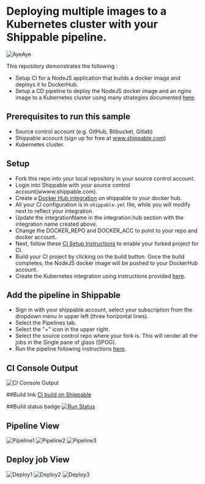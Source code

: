 # Deploying multiple images to a Kubernetes cluster with your Shippable pipeline.

![AyeAye](https://github.com/devops-recipes/deploy-kubernetes-basic/raw/master/public/resources/images/captain.png)

This repository demonstrates the following :
- Setup CI for a NodeJS application that builds a docker image and deploys it to DockerHub.
- Setup a CD pipeline to deploy the NodeJS docker image and an nginx image to a Kubernetes cluster using many strategies documented [here]().

## Prerequisites to run this sample

* Source control account (e.g. GitHub, Bitbucket, Gitlab)
* Shippable account (sign up for free at www.shippable.com)
* Kubernetes cluster.

## Setup
* Fork this repo into your local repository in your source control account.
* Login into Shippable with your source control account(wwww.shippable.com).
* Create a [Docker Hub integration](http://docs.shippable.com/platform/integration/dockerRegistryLogin/) on shippable to your docker hub.
* All your CI configuration is in `shippable.yml` file, while you will modify next to reflect your integration.
* Update the integrationName in the integration.hub section with the integration name created above.
* Change the DOCKER_REPO and DOCKER_ACC to point to your repo and docker account.
* Next, follow these [CI Setup Instructions](http://docs.shippable.com/ci/runFirstBuild/) to enable your forked project for CI.
* Build your CI project by clicking on the build button. Once the build completes, the NodeJS docker image will be pushed to your DockerHub account.
* Create the Kubernetes integration using instructions provided [here]().

## Add the pipeline  in Shippable
* Sign in with your shippable account, select your subscription from the dropdown menu in upper left (three horizontal lines).
* Select the Pipelines tab.
* Select the "+" icon in the upper right.
* Select the source control repo where your fork is. This will render all the jobs in the Single pane of glass (SPOG).
* Run the pipeline following instructions [here]().

## CI Console Output
![CI Console Output](https://github.com/devops-recipes/deploy-kubernetes-multi-container/raw/master/public/resources/images/console.jpg)

##Build link
[CI build on Shippable](https://app.shippable.com/github/devops-recipes/deploy-kubernetes-multi-container/runs/7/1/console)

##Build status badge
[![Run Status](https://api.shippable.com/projects/58f98b298c0a6707003b237a/badge?branch=master)](https://app.shippable.com/github/devops-recipes/deploy-kubernetes-multi-container)


## Pipeline View
![Pipeline1](https://github.com/devops-recipes/deploy-kubernetes-multi-container/raw/master/public/resources/images/deploy1-pipeline-view.png)
![Pipeline2](https://github.com/devops-recipes/deploy-kubernetes-multi-container/raw/master/public/resources/images/deploy2-pipeline-view.png)
![Pipeline3](https://github.com/devops-recipes/deploy-kubernetes-multi-container/raw/master/public/resources/images/deploy3a3b-pipeline-view.png)

## Deploy job View
![Deploy1](https://github.com/devops-recipes/deploy-kubernetes-multi-container/raw/master/public/resources/images/deploy1-job-view.png)
![Deploy2](https://github.com/devops-recipes/deploy-kubernetes-multi-container/raw/master/public/resources/images/deploy2-job-view.png)
![Deploy3](https://github.com/devops-recipes/deploy-kubernetes-multi-container/raw/master/public/resources/images/deploy3b-job-view.png)
